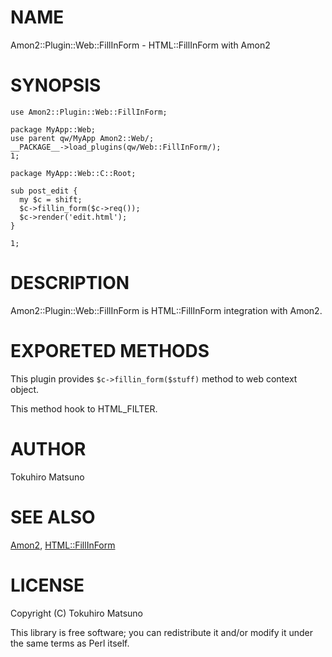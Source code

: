 # NAME

Amon2::Plugin::Web::FillInForm - HTML::FillInForm with Amon2

# SYNOPSIS

    use Amon2::Plugin::Web::FillInForm;

    package MyApp::Web;
    use parent qw/MyApp Amon2::Web/;
    __PACKAGE__->load_plugins(qw/Web::FillInForm/);
    1;

    package MyApp::Web::C::Root;

    sub post_edit {
      my $c = shift;
      $c->fillin_form($c->req());
      $c->render('edit.html');
    }

    1;

# DESCRIPTION

Amon2::Plugin::Web::FillInForm is HTML::FillInForm integration with Amon2.

# EXPORETED METHODS

This plugin provides `$c->fillin_form($stuff)` method to web context object.

This method hook to HTML\_FILTER.

# AUTHOR

Tokuhiro Matsuno <tokuhirom AAJKLFJEF GMAIL COM>

# SEE ALSO

[Amon2](https://metacpan.org/pod/Amon2), [HTML::FillInForm](https://metacpan.org/pod/HTML::FillInForm)

# LICENSE

Copyright (C) Tokuhiro Matsuno

This library is free software; you can redistribute it and/or modify
it under the same terms as Perl itself.
